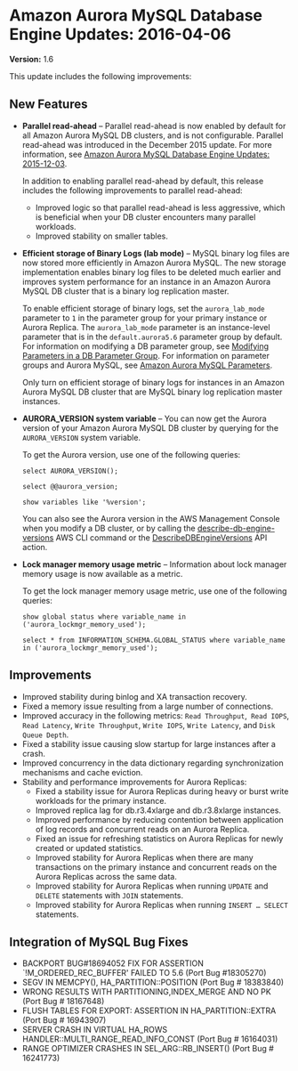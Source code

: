 # Amazon Aurora MySQL Database Engine Updates: 2016\-04\-06<a name="AuroraMySQL.Updates.20160406"></a>

**Version:** 1\.6

This update includes the following improvements:

## New Features<a name="AuroraMySQL.Updates.20160406.New"></a>
+ **Parallel read\-ahead** – Parallel read\-ahead is now enabled by default for all Amazon Aurora MySQL DB clusters, and is not configurable\. Parallel read\-ahead was introduced in the December 2015 update\. For more information, see [Amazon Aurora MySQL Database Engine Updates: 2015\-12\-03](AuroraMySQL.Updates.20151203.md)\.

  In addition to enabling parallel read\-ahead by default, this release includes the following improvements to parallel read\-ahead:
  + Improved logic so that parallel read\-ahead is less aggressive, which is beneficial when your DB cluster encounters many parallel workloads\.
  + Improved stability on smaller tables\.
+ **Efficient storage of Binary Logs \(lab mode\)** – MySQL binary log files are now stored more efficiently in Amazon Aurora MySQL\. The new storage implementation enables binary log files to be deleted much earlier and improves system performance for an instance in an Amazon Aurora MySQL DB cluster that is a binary log replication master\.

  To enable efficient storage of binary logs, set the `aurora_lab_mode` parameter to `1` in the parameter group for your primary instance or Aurora Replica\. The `aurora_lab_mode` parameter is an instance\-level parameter that is in the `default.aurora5.6` parameter group by default\. For information on modifying a DB parameter group, see [Modifying Parameters in a DB Parameter Group](USER_WorkingWithParamGroups.md#USER_WorkingWithParamGroups.Modifying)\. For information on parameter groups and Aurora MySQL, see [Amazon Aurora MySQL Parameters](AuroraMySQL.Reference.md#AuroraMySQL.Reference.ParameterGroups)\.

  Only turn on efficient storage of binary logs for instances in an Amazon Aurora MySQL DB cluster that are MySQL binary log replication master instances\.
+ **AURORA\_VERSION system variable** – You can now get the Aurora version of your Amazon Aurora MySQL DB cluster by querying for the `AURORA_VERSION` system variable\.

  To get the Aurora version, use one of the following queries:

  ```
  select AURORA_VERSION();
  ```

  ```
  select @@aurora_version;
  ```

  ```
  show variables like '%version';
  ```

  You can also see the Aurora version in the AWS Management Console when you modify a DB cluster, or by calling the [describe\-db\-engine\-versions](http://docs.aws.amazon.com/cli/latest/reference/rds/describe-db-engine-versions.html) AWS CLI command or the [DescribeDBEngineVersions](http://docs.aws.amazon.com/AmazonRDS/latest/APIReference/API_DescribeDBEngineVersions.html) API action\.
+ **Lock manager memory usage metric** – Information about lock manager memory usage is now available as a metric\.

  To get the lock manager memory usage metric, use one of the following queries:

  ```
  show global status where variable_name in ('aurora_lockmgr_memory_used');
  ```

  ```
  select * from INFORMATION_SCHEMA.GLOBAL_STATUS where variable_name in ('aurora_lockmgr_memory_used');
  ```

## Improvements<a name="AuroraMySQL.Updates.20160406.Improvements"></a>
+ Improved stability during binlog and XA transaction recovery\.
+ Fixed a memory issue resulting from a large number of connections\.
+ Improved accuracy in the following metrics: `Read Throughput`,` Read IOPS`, `Read Latency`, `Write Throughput`, `Write IOPS`, `Write Latency`, and `Disk Queue Depth`\.
+ Fixed a stability issue causing slow startup for large instances after a crash\.
+ Improved concurrency in the data dictionary regarding synchronization mechanisms and cache eviction\. 
+ Stability and performance improvements for Aurora Replicas:
  + Fixed a stability issue for Aurora Replicas during heavy or burst write workloads for the primary instance\.
  + Improved replica lag for db\.r3\.4xlarge and db\.r3\.8xlarge instances\. 
  + Improved performance by reducing contention between application of log records and concurrent reads on an Aurora Replica\.
  + Fixed an issue for refreshing statistics on Aurora Replicas for newly created or updated statistics\.
  + Improved stability for Aurora Replicas when there are many transactions on the primary instance and concurrent reads on the Aurora Replicas across the same data\.
  + Improved stability for Aurora Replicas when running `UPDATE` and `DELETE` statements with `JOIN` statements\.
  + Improved stability for Aurora Replicas when running `INSERT … SELECT` statements\.

## Integration of MySQL Bug Fixes<a name="AuroraMySQL.Updates.20160406.BugFixes"></a>
+ BACKPORT BUG\#18694052 FIX FOR ASSERTION `\!M\_ORDERED\_REC\_BUFFER' FAILED TO 5\.6 \(Port Bug \#18305270\) 
+ SEGV IN MEMCPY\(\), HA\_PARTITION::POSITION \(Port Bug \# 18383840\)
+ WRONG RESULTS WITH PARTITIONING,INDEX\_MERGE AND NO PK \(Port Bug \# 18167648\)
+ FLUSH TABLES FOR EXPORT: ASSERTION IN HA\_PARTITION::EXTRA \(Port Bug \# 16943907\)
+ SERVER CRASH IN VIRTUAL HA\_ROWS HANDLER::MULTI\_RANGE\_READ\_INFO\_CONST \(Port Bug \# 16164031\)
+ RANGE OPTIMIZER CRASHES IN SEL\_ARG::RB\_INSERT\(\) \(Port Bug \# 16241773\)